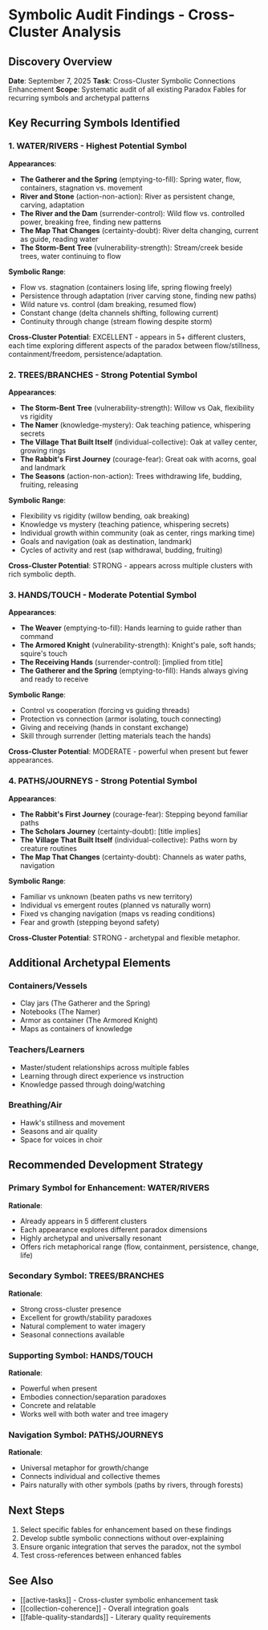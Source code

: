 # Symbolic Audit Findings - Cross-Cluster Analysis

## Discovery Overview
**Date**: September 7, 2025
**Task**: Cross-Cluster Symbolic Connections Enhancement
**Scope**: Systematic audit of all existing Paradox Fables for recurring symbols and archetypal patterns

## Key Recurring Symbols Identified

### 1. WATER/RIVERS - Highest Potential Symbol
**Appearances**:
- **The Gatherer and the Spring** (emptying-to-fill): Spring water, flow, containers, stagnation vs. movement
- **River and Stone** (action-non-action): River as persistent change, carving, adaptation
- **The River and the Dam** (surrender-control): Wild flow vs. controlled power, breaking free, finding new patterns
- **The Map That Changes** (certainty-doubt): River delta changing, current as guide, reading water
- **The Storm-Bent Tree** (vulnerability-strength): Stream/creek beside trees, water continuing to flow

**Symbolic Range**: 
- Flow vs. stagnation (containers losing life, spring flowing freely)
- Persistence through adaptation (river carving stone, finding new paths)
- Wild nature vs. control (dam breaking, resumed flow)
- Constant change (delta channels shifting, following current)
- Continuity through change (stream flowing despite storm)

**Cross-Cluster Potential**: EXCELLENT - appears in 5+ different clusters, each time exploring different aspects of the paradox between flow/stillness, containment/freedom, persistence/adaptation.

### 2. TREES/BRANCHES - Strong Potential Symbol
**Appearances**:
- **The Storm-Bent Tree** (vulnerability-strength): Willow vs Oak, flexibility vs rigidity
- **The Namer** (knowledge-mystery): Oak teaching patience, whispering secrets
- **The Village That Built Itself** (individual-collective): Oak at valley center, growing rings
- **The Rabbit's First Journey** (courage-fear): Great oak with acorns, goal and landmark
- **The Seasons** (action-non-action): Trees withdrawing life, budding, fruiting, releasing

**Symbolic Range**:
- Flexibility vs rigidity (willow bending, oak breaking)
- Knowledge vs mystery (teaching patience, whispering secrets)
- Individual growth within community (oak as center, rings marking time)
- Goals and navigation (oak as destination, landmark)
- Cycles of activity and rest (sap withdrawal, budding, fruiting)

**Cross-Cluster Potential**: STRONG - appears across multiple clusters with rich symbolic depth.

### 3. HANDS/TOUCH - Moderate Potential Symbol
**Appearances**:
- **The Weaver** (emptying-to-fill): Hands learning to guide rather than command
- **The Armored Knight** (vulnerability-strength): Knight's pale, soft hands; squire's touch
- **The Receiving Hands** (surrender-control): [implied from title]
- **The Gatherer and the Spring** (emptying-to-fill): Hands always giving and ready to receive

**Symbolic Range**:
- Control vs cooperation (forcing vs guiding threads)
- Protection vs connection (armor isolating, touch connecting)
- Giving and receiving (hands in constant exchange)
- Skill through surrender (letting materials teach the hands)

**Cross-Cluster Potential**: MODERATE - powerful when present but fewer appearances.

### 4. PATHS/JOURNEYS - Strong Potential Symbol
**Appearances**:
- **The Rabbit's First Journey** (courage-fear): Stepping beyond familiar paths
- **The Scholars Journey** (certainty-doubt): [title implies]
- **The Village That Built Itself** (individual-collective): Paths worn by creature routines
- **The Map That Changes** (certainty-doubt): Channels as water paths, navigation

**Symbolic Range**:
- Familiar vs unknown (beaten paths vs new territory)
- Individual vs emergent routes (planned vs naturally worn)
- Fixed vs changing navigation (maps vs reading conditions)
- Fear and growth (stepping beyond safety)

**Cross-Cluster Potential**: STRONG - archetypal and flexible metaphor.

## Additional Archetypal Elements

### Containers/Vessels
- Clay jars (The Gatherer and the Spring)
- Notebooks (The Namer)
- Armor as container (The Armored Knight)
- Maps as containers of knowledge

### Teachers/Learners
- Master/student relationships across multiple fables
- Learning through direct experience vs instruction
- Knowledge passed through doing/watching

### Breathing/Air
- Hawk's stillness and movement
- Seasons and air quality
- Space for voices in choir

## Recommended Development Strategy

### Primary Symbol for Enhancement: WATER/RIVERS
**Rationale**: 
- Already appears in 5 different clusters
- Each appearance explores different paradox dimensions
- Highly archetypal and universally resonant
- Offers rich metaphorical range (flow, containment, persistence, change, life)

### Secondary Symbol: TREES/BRANCHES
**Rationale**:
- Strong cross-cluster presence
- Excellent for growth/stability paradoxes
- Natural complement to water imagery
- Seasonal connections available

### Supporting Symbol: HANDS/TOUCH
**Rationale**:
- Powerful when present
- Embodies connection/separation paradoxes
- Concrete and relatable
- Works well with both water and tree imagery

### Navigation Symbol: PATHS/JOURNEYS
**Rationale**:
- Universal metaphor for growth/change
- Connects individual and collective themes
- Pairs naturally with other symbols (paths by rivers, through forests)

## Next Steps
1. Select specific fables for enhancement based on these findings
2. Develop subtle symbolic connections without over-explaining
3. Ensure organic integration that serves the paradox, not the symbol
4. Test cross-references between enhanced fables

## See Also
- [[active-tasks]] - Cross-cluster symbolic enhancement task
- [[collection-coherence]] - Overall integration goals
- [[fable-quality-standards]] - Literary quality requirements
